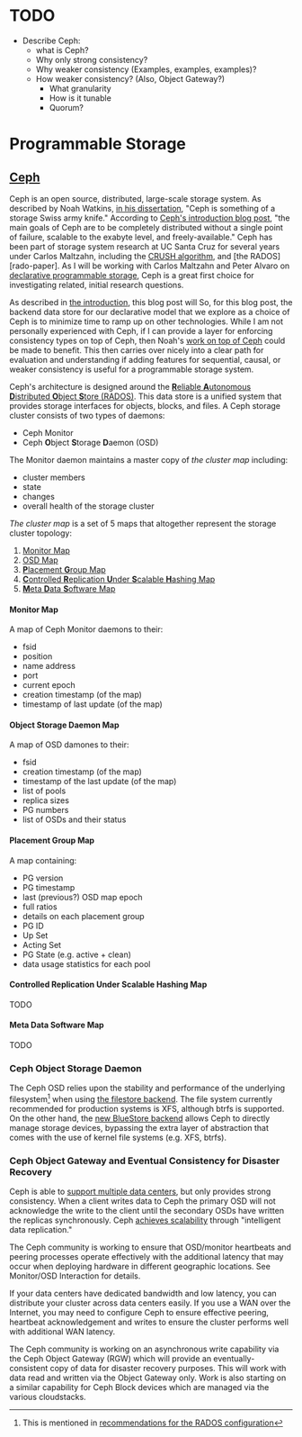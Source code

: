 # TODO
* Describe Ceph:
    * what is Ceph?
    * Why only strong consistency?
    * Why weaker consistency (Examples, examples, examples)?
    * How weaker consistency? (Also, Object Gateway?)
        * What granularity
        * How is it tunable
        * Quorum?

# Programmable Storage

## [Ceph][ceph-intro]
Ceph is an open source, distributed, large-scale storage system. As described
by Noah Watkins, [in his dissertation][noah-dissertation], "Ceph is something of
a storage Swiss army knife." According to [Ceph's introduction blog
post][ceph-intro-blog], "the main goals of Ceph are to be completely
distributed without a single point of failure, scalable to the exabyte level,
and freely-available." Ceph has been part of storage system research at UC
Santa Cruz for several years under Carlos Maltzahn, including the [CRUSH
algorithm][crush-paper], and [the RADOS][rado-paper]. As I will be working with
Carlos Maltzahn and Peter Alvaro on [declarative programmable
storage](declarative-storage), Ceph is a great first choice for investigating
related, initial research questions.

As described in [the introduction](../index.md), this blog post will 
So, for this blog post, the backend data store for our declarative model that we explore as a choice of Ceph is to minimize time to ramp up on other technologies. While I am not personally
experienced with Ceph, if I can provide a layer for enforcing consistency types
on top of Ceph, then Noah's [work on top of Ceph][noah-zlog] could be made to
benefit. This then carries over nicely into a clear path for evaluation and
understanding if adding features for sequential, causal, or weaker consistency
is useful for a programmable storage system.

Ceph's architecture is designed around the
[**R**eliable **A**utonomous **D**istributed **O**bject **S**tore (RADOS)][rados-paper].
This data store is a unified system that provides storage interfaces for objects,
blocks, and files. A Ceph storage cluster consists of two types of daemons:

* Ceph Monitor
* Ceph **O**bject **S**torage **D**aemon (OSD)

The Monitor daemon maintains a master copy of *the cluster map* including:

* cluster members
* state
* changes
* overall health of the storage cluster

*The cluster map* is a set of 5 maps that altogether represent the storage
cluster topology:

1. [Monitor Map](#monitor-map)
2. [OSD Map](#object-storage-daemon-map)
3. [**P**lacement **G**roup Map](#placement-group-map)
4. [**C**ontrolled **R**eplication **U**nder **S**calable **H**ashing Map](#controlled-replication-under-scalable-hashing-map)
5. [**M**eta **D**ata **S**oftware Map](#meta-data-software-map)

#### Monitor Map
A map of Ceph Monitor daemons to their:
* fsid
* position
* name address
* port
* current epoch
* creation timestamp (of the map)
* timestamp of last update (of the map)

#### **Object** **S**torage **D**aemon Map
A map of OSD damones to their:
* fsid
* creation timestamp (of the map)
* timestamp of the last update (of the map)
* list of pools
* replica sizes
* PG numbers
* list of OSDs and their status


#### **P**lacement **G**roup Map
A map containing:
* PG version
* PG timestamp
* last (previous?) OSD map epoch
* full ratios
* details on each placement group
* PG ID
* Up Set
* Acting Set
* PG State (e.g. active + clean)
* data usage statistics for each pool

#### **C**ontrolled **R**eplication **U**nder **S**calable **H**ashing Map
TODO



#### **M**eta **D**ata **S**oftware Map
TODO



### Ceph **O**bject **S**torage **D**aemon
The Ceph OSD relies upon the stability and performance of the underlying
filesystem[^osd-fs-fn] when using [the filestore
backend][ceph-backend-filestore]. The file system currently recommended for
production systems is XFS, although btrfs is supported. On the other hand, the
[new BlueStore backend][ceph-backend-bluestore] allows Ceph to directly manage
storage devices, bypassing the extra layer of abstraction that comes with the
use of kernel file systems (e.g. XFS, btrfs).

### Ceph Object Gateway and Eventual Consistency for Disaster Recovery
Ceph is able to [support multiple data centers][data-center-faq], but only
provides strong consistency. When a client writes data to Ceph the primary
OSD will not acknowledge the write to the client until the secondary OSDs have
written the replicas synchronously. Ceph [achieves
scalability][ceph-cuttlefish-arch] through "intelligent data replication."

The Ceph community is working to ensure that OSD/monitor heartbeats and peering
processes operate effectively with the additional latency that may occur when
deploying hardware in different geographic locations. See Monitor/OSD
Interaction for details.

If your data centers have dedicated bandwidth and low latency, you can
distribute your cluster across data centers easily. If you use a WAN over the
Internet, you may need to configure Ceph to ensure effective peering, heartbeat
acknowledgement and writes to ensure the cluster performs well with additional
WAN latency.

The Ceph community is working on an asynchronous write capability via the Ceph
Object Gateway (RGW) which will provide an eventually-consistent copy of data
for disaster recovery purposes. This will work with data read and written via
the Object Gateway only. Work is also starting on a similar capability for Ceph
Block devices which are managed via the various cloudstacks.

[^osd-fs-fn]: This is mentioned in [recommendations for the RADOS configuration][ceph-fs-recommendation]

[disorderlylabs]: https://disorderlylabs.github.io/
[maltzahn-website]: https://users.soe.ucsc.edu/~carlosm/UCSC/Home/Home.html
[programmable-storage]: http://programmability.us/
[noah-dissertation]: https://cloudfront.escholarship.org/dist/prd/content/qt72n6c5kq/qt72n6c5kq.pdf?t=pcfodf
[noah-zlog]: https://github.com/cruzdb/zlog
[ceph-intro]: https://ceph.com/ceph-storage/
[ceph-intro-blog]: https://ceph.com/geen-categorie/ceph-storage-introduction/
[ceph-cuttlefish-arch]: http://docs.ceph.com/docs/cuttlefish/architecture/#how-ceph-scales
[ceph-fs-recommendation]: http://docs.ceph.com/docs/jewel/rados/configuration/filesystem-recommendations/#filesystems
[ceph-backend-bluestore]: http://docs.ceph.com/docs/mimic/rados/configuration/storage-devices/#osd-backends
[ceph-backend-filestore]: http://docs.ceph.com/docs/mimic/rados/configuration/storage-devices/#filestore
[data-center-faq]: http://docs.ceph.com/docs/cuttlefish/faq/#can-ceph-support-multiple-data-centers
[rados-paper]: https://ceph.com/wp-content/uploads/2016/08/weil-rados-pdsw07.pdf
[crush-paper]: https://ceph.com/wp-content/uploads/2016/08/weil-crush-sc06.pdf
